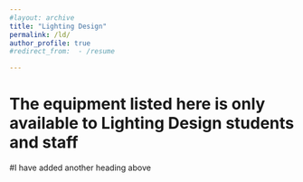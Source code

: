 ```yaml
---
#layout: archive
title: "Lighting Design"
permalink: /ld/
author_profile: true
#redirect_from:  - /resume

---
```

<h1>The equipment listed here is only available to Lighting Design students and staff</h1>
#I have added another heading above 
